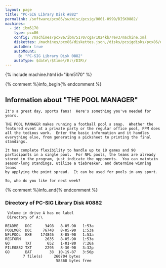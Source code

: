 ```yaml
---
layout: page
title: "PC-SIG Library Disk #882"
permalink: /software/pcx86/sw/misc/pcsig/0001-0999/DISK0882/
machines:
  - id: ibm5170
    type: pcx86
    config: /machines/pcx86/ibm/5170/cga/1024kb/rev3/machine.xml
    diskettes: /machines/pcx86/diskettes.json,/disks/pcsigdisks/pcx86/diskettes.json
    autoGen: true
    autoMount:
      B: "PC-SIG Library Disk 0882"
    autoType: $date\r$time\rB:\rDIR\r
---
```


{% include machine.html id="ibm5170" %}

{% comment %}info_begin{% endcomment %}

## Information about "THE POOL MANAGER"

    It's a great day, sports fans!  Here's something you've needed for
    years.
    
    THE POOL MANAGER makes running a football pool a snap.  Whether the
    featured event at a private party or the regular office pool, FPM does
    all the tedious work.  Enter the basic information and it handles
    everything else, from generating a picksheet to printing the final
    standings.
    
    It has complete flexibility to handle up to 18 games and 90
    participants in a single pool.  For NFL pools, the teams are already
    stored in the program, just indicate the opponents.  You can maintain
    season-long standings, utilize a tiebreaker, and determine winning teams
    by applying the point spread.  It can be used for pools in any sport.
    
    So, who do you like for next week?
{% comment %}info_end{% endcomment %}


### Directory of PC-SIG Library Disk #0882

     Volume in drive A has no label
     Directory of A:\

    README   DOC      3498   8-05-90   1:53a
    POOLMGR  DOC     76740   8-05-90   1:53a
    NFLPOOL  EXE    174846   8-05-90   1:53a
    REGFORM           2635   8-05-90   1:53a
    GO       TXT       652   1-01-80   7:26a
    FILE0882 TXT      2295   8-30-90   3:32p
    GO       BAT        38  10-19-87   3:56p
            7 file(s)     260704 bytes
                           58368 bytes free
